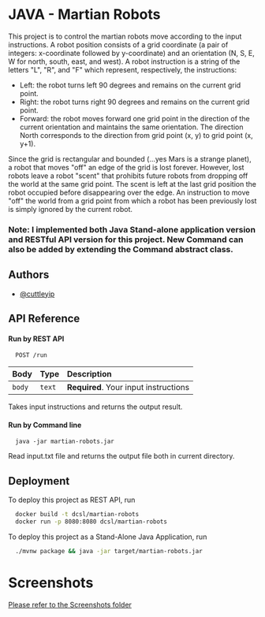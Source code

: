 
# JAVA - Martian Robots

This project is to control the martian robots move according to the input instructions. A robot position consists of a grid coordinate (a pair of integers: x-coordinate followed
by y-coordinate) and an orientation (N, S, E, W for north, south, east, and west). A
robot instruction is a string of the letters "L", "R", and "F" which represent,
respectively, the instructions:
- Left: the robot turns left 90 degrees and remains on the current grid point.
- Right: the robot turns right 90 degrees and remains on the current grid point.
- Forward: the robot moves forward one grid point in the direction of the current orientation and maintains the same orientation.
The direction North corresponds to the direction from grid point (x, y) to grid point (x,
y+1).

Since the grid is rectangular and bounded (...yes Mars is a strange planet), a robot
that moves "off" an edge of the grid is lost forever. However, lost robots leave a robot
"scent" that prohibits future robots from dropping off the world at the same grid point.
The scent is left at the last grid position the robot occupied before disappearing over
the edge. An instruction to move "off" the world from a grid point from which a robot
has been previously lost is simply ignored by the current robot.


### Note: I implemented both Java Stand-alone application version and RESTful API version for this project. New Command can also be added by extending the Command abstract class.

## Authors

- [@cuttleyip](https://github.com/cuttleyip/martian-robots)

  
## API Reference

#### Run by REST API

```http
  POST /run
```

| Body | Type     | Description                |
| :-------- | :------- | :------------------------- |
| `body` | `text` | **Required**. Your input instructions |

Takes input instructions and returns the output result.

#### Run by Command line

```http
  java -jar martian-robots.jar
```

Read input.txt file and returns the output file both in current directory.

  
## Deployment

To deploy this project as REST API, run

```bash
  docker build -t dcsl/martian-robots
  docker run -p 8080:8080 dcsl/martian-robots
```
To deploy this project as a Stand-Alone Java Application, run

```bash
  ./mvnw package && java -jar target/martian-robots.jar
```

  # Screenshots
[Please refer to the Screenshots folder](https://github.com/cuttleyip/martian-robots/tree/master/Screenshots)